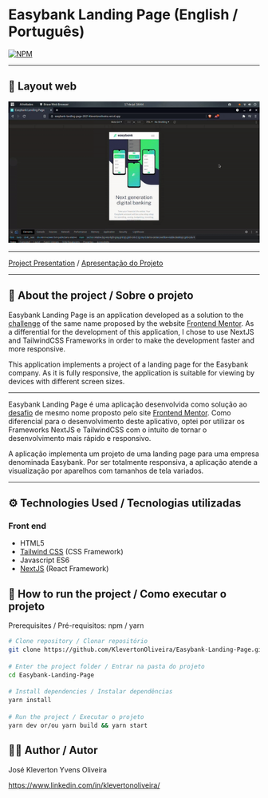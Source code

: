 # Easybank Landing Page (English / Português)
[![NPM](https://img.shields.io/npm/l/react)](https://github.com/KlevertonOliveira/Easybank-Landing-Page/blob/main/LICENSE)

---

## :art: Layout web
![Alt Text](assets/easybank-lp.gif)


---

[Project Presentation](https://easybank-landing-page-2021-klevertonoliveira.vercel.app/) /
[Apresentação do Projeto](https://easybank-landing-page-2021-klevertonoliveira.vercel.app/)

---

## :mag_right: About the project / Sobre o projeto

Easybank Landing Page is an application developed as a solution to the [challenge](https://www.frontendmentor.io/challenges/easybank-landing-page-WaUhkoDN) of the same name proposed by the website [Frontend Mentor](https://www.frontendmentor.io/). As a differential for the development of this application, I chose to use NextJS and TailwindCSS Frameworks in order to make the development faster and more responsive.

This application implements a project of a landing page for the Easybank company. As it is fully responsive, the application is suitable for viewing by devices with different screen sizes.

---

Easybank Landing Page é uma aplicação desenvolvida como solução ao [desafio](https://www.frontendmentor.io/challenges/easybank-landing-page-WaUhkoDN) de mesmo nome proposto pelo site [Frontend Mentor](https://www.frontendmentor.io/). Como diferencial para o desenvolvimento deste aplicativo, optei por utilizar os Frameworks NextJS e TailwindCSS com o intuito de tornar o desenvolvimento mais rápido e responsivo.

A aplicação implementa um projeto de uma landing page para uma empresa denominada Easybank. Por ser totalmente responsiva, a aplicação atende a visualização por aparelhos com tamanhos de tela variados.

---

## :gear: Technologies Used / Tecnologias utilizadas

### Front end
- HTML5
- [Tailwind CSS](https://tailwindcss.com/) (CSS Framework)
- Javascript ES6
- [NextJS](https://nextjs.org/) (React Framework)

## :file_folder: How to run the project / Como executar o projeto

Prerequisites / Pré-requisitos: npm / yarn

```bash
# Clone repository / Clonar repositório
git clone https://github.com/KlevertonOliveira/Easybank-Landing-Page.git

# Enter the project folder / Entrar na pasta do projeto
cd Easybank-Landing-Page

# Install dependencies / Instalar dependências
yarn install

# Run the project / Executar o projeto
yarn dev or/ou yarn build && yarn start
```

## :raising_hand_man: Author / Autor

José Kleverton Yvens Oliveira

https://www.linkedin.com/in/klevertonoliveira/

